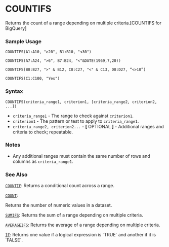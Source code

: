 # COUNTIFS

Returns the count of a range depending on multiple criteria.[COUNTIFS for BigQuery]

### Sample Usage

`COUNTIFS(A1:A10, ">20", B1:B10, "<30")`

`COUNTIFS(A7:A24, ">6", B7:B24, "<"&DATE(1969,7,20))`

`COUNTIFS(B8:B27, ">" & B12, C8:C27, "<" & C13, D8:D27, “<>10”)`

`COUNTIFS(C1:C100, "Yes")`

### Syntax

`COUNTIFS(criteria_range1, criterion1, [criteria_range2, criterion2, ...])`

* `criteria_range1` - The range to check against `criterion1`.
* `criterion1` - The pattern or test to apply to `criteria_range1`.
* `criteria_range2, criterion2...` - **[** OPTIONAL **]** - Additional ranges and criteria to check; repeatable.

### Notes

* Any additional ranges must contain the same number of rows and columns as `criteria_range1`.

### See Also

[`COUNTIF`](https://support.google.com/docs/answer/3093480): Returns a conditional count across a range.

[`COUNT`](https://support.google.com/docs/answer/3093620):

Returns the number of numeric values in a dataset.

[`SUMIFS`](https://support.google.com/docs/answer/3238496): Returns the sum of a range depending on multiple criteria.

[`AVERAGEIFS`](https://support.google.com/docs/answer/3256534): Returns the average of a range depending on multiple criteria.

[`IF`](https://support.google.com/docs/answer/3093364): Returns one value if a logical expression is \`TRUE\` and another if it is \`FALSE\`.
